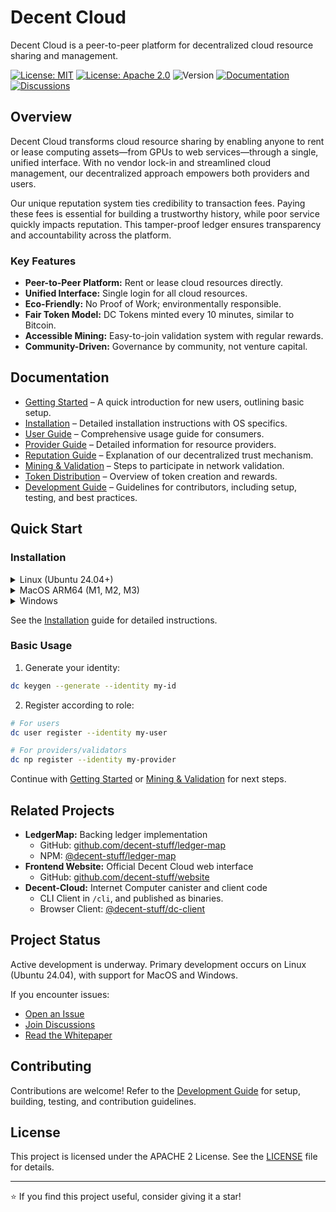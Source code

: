 # Decent Cloud

Decent Cloud is a peer-to-peer platform for decentralized cloud resource sharing and management.

[![License: MIT](https://img.shields.io/badge/License-MIT-green.svg)](https://opensource.org/licenses/MIT)
[![License: Apache 2.0](https://img.shields.io/badge/License-Apache%202.0-green.svg)](https://opensource.org/licenses/Apache-2.0)
![Version](https://img.shields.io/badge/version-0.4.0-blue)
[![Documentation](https://img.shields.io/badge/docs-latest-green.svg)](docs/)
[![Discussions](https://img.shields.io/github/discussions/decent-stuff/decent-cloud)](https://github.com/orgs/decent-stuff/discussions)

## Overview

Decent Cloud transforms cloud resource sharing by enabling anyone to rent or lease computing assets—from GPUs to web services—through a single, unified interface. With no vendor lock-in and streamlined cloud management, our decentralized approach empowers both providers and users.

Our unique reputation system ties credibility to transaction fees. Paying these fees is essential for building a trustworthy history, while poor service quickly impacts reputation. This tamper-proof ledger ensures transparency and accountability across the platform.

### Key Features

- **Peer-to-Peer Platform:** Rent or lease cloud resources directly.
- **Unified Interface:** Single login for all cloud resources.
- **Eco-Friendly:** No Proof of Work; environmentally responsible.
- **Fair Token Model:** DC Tokens minted every 10 minutes, similar to Bitcoin.
- **Accessible Mining:** Easy-to-join validation system with regular rewards.
- **Community-Driven:** Governance by community, not venture capital.

## Documentation

- [Getting Started](docs/getting-started.md) – A quick introduction for new users, outlining basic setup.
- [Installation](docs/installation.md) – Detailed installation instructions with OS specifics.
- [User Guide](docs/user-guide.md) – Comprehensive usage guide for consumers.
- [Provider Guide](docs/provider-guide.md) – Detailed information for resource providers.
- [Reputation Guide](docs/reputation.md) – Explanation of our decentralized trust mechanism.
- [Mining & Validation](docs/mining-and-validation.md) – Steps to participate in network validation.
- [Token Distribution](docs/token-distribution.md) – Overview of token creation and rewards.
- [Development Guide](docs/development.md) – Guidelines for contributors, including setup, testing, and best practices.

## Quick Start

### Installation

<details>
<summary>Linux (Ubuntu 24.04+)</summary>

```bash
mkdir $HOME/bin
curl -L https://github.com/decent-stuff/decent-cloud/releases/latest/download/decent-cloud-linux-amd64 -o $HOME/bin/dc
chmod +x $HOME/bin/dc
```

Add to PATH in `~/.bashrc`:

```bash
if [ -d "$HOME/bin" ]; then
  export PATH="$HOME/bin:$PATH"
fi
```
</details>

<details>
<summary>MacOS ARM64 (M1, M2, M3)</summary>

```bash
curl -L https://github.com/decent-stuff/decent-cloud/releases/latest/download/decent-cloud-darwin-arm64 -o /usr/local/bin/dc
chmod +x /usr/local/bin/dc
```
</details>

<details>
<summary>Windows</summary>

```powershell
$download_url = "https://github.com/decent-stuff/decent-cloud/releases/latest/download/decent-cloud-windows-amd64.exe"
Invoke-WebRequest "$download_url" -OutFile "dc.exe"
```
</details>

See the [Installation](docs/installation.md) guide for detailed instructions.

### Basic Usage

1. Generate your identity:

```bash
dc keygen --generate --identity my-id
```

2. Register according to role:

```bash
# For users
dc user register --identity my-user

# For providers/validators
dc np register --identity my-provider
```

Continue with [Getting Started](docs/getting-started.md) or [Mining & Validation](docs/mining-and-validation.md) for next steps.

## Related Projects

- **LedgerMap:** Backing ledger implementation  
  - GitHub: [github.com/decent-stuff/ledger-map](https://github.com/decent-stuff/ledger-map/)  
  - NPM: [@decent-stuff/ledger-map](https://www.npmjs.com/package/@decent-stuff/ledger-map)
- **Frontend Website:** Official Decent Cloud web interface  
  - GitHub: [github.com/decent-stuff/website](https://github.com/decent-stuff/website/)
- **Decent-Cloud:** Internet Computer canister and client code  
  - CLI Client in `/cli`, and published as binaries.  
  - Browser Client: [@decent-stuff/dc-client](https://www.npmjs.com/package/@decent-stuff/dc-client)

## Project Status

Active development is underway. Primary development occurs on Linux (Ubuntu 24.04), with support for MacOS and Windows.

If you encounter issues:
- [Open an Issue](https://github.com/decent-stuff/decent-cloud/issues)
- [Join Discussions](https://github.com/orgs/decent-stuff/discussions)
- [Read the Whitepaper](https://decent-cloud.org/)

## Contributing

Contributions are welcome! Refer to the [Development Guide](docs/development.md) for setup, building, testing, and contribution guidelines.

## License

This project is licensed under the APACHE 2 License. See the [LICENSE](LICENSE) file for details.

---

⭐ If you find this project useful, consider giving it a star!
